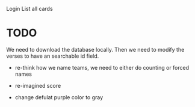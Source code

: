 Login
List all cards

# TODO

We need to download the database locally. Then we need to modify the verses to have an searchable id field.

- re-think how we name teams, we need to either do counting or forced names

- re-imagined score

- change defulat purple color to gray
